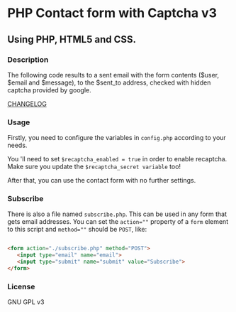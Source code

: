 
 # PHP Contact form with Captcha v3
 ## Using PHP, HTML5 and CSS.
 ### Description

 The following code results to a sent email with the form contents ($user, $email and $message), to the $sent_to address, checked with hidden captcha provided by google. 

 [CHANGELOG](./CHANGELOG.md)
 
 ### Usage
 
 Firstly, you need to configure the variables in `config.php` according to your needs. 
 
 You 'll need to set `$recaptcha_enabled = true` in order to enable recaptcha. Make sure you update the `$recaptcha_secret variable` too!

 After that, you can use the contact form with no further settings.

 ### Subscribe

 There is also a file named `subscribe.php`. This can be used in any form that gets email addresses. You can set the `action=""` property of a `form` element to this script and `method=""` should be `POST`, like:

 ```html

<form action="./subscribe.php" method="POST">
	<input type="email" name="email">
	<input type="submit" name="submit" value="Subscribe">
</form>

 ```
 
 ### License
 GNU GPL v3

